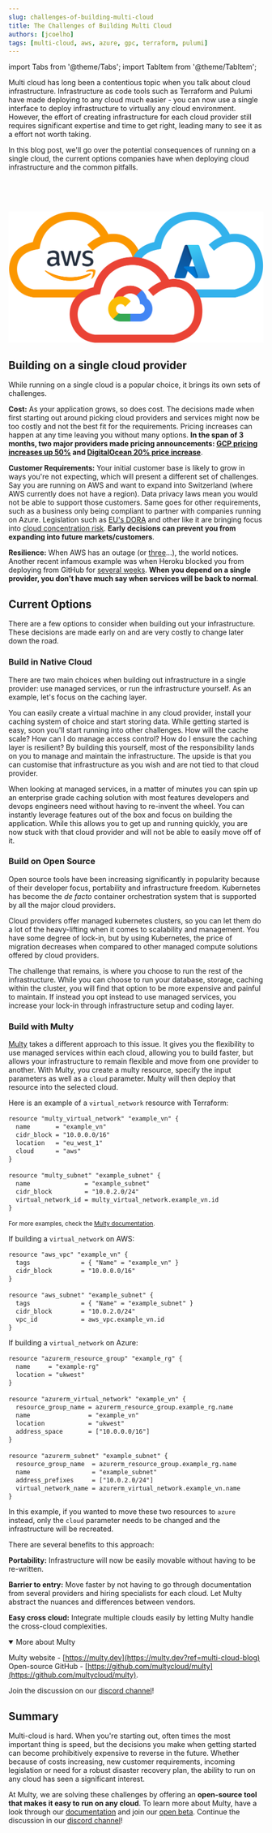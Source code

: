 ```yaml
---
slug: challenges-of-building-multi-cloud
title: The Challenges of Building Multi Cloud
authors: [jcoelho]
tags: [multi-cloud, aws, azure, gpc, terraform, pulumi]
---
```


import Tabs from '@theme/Tabs';
import TabItem from '@theme/TabItem';

Multi cloud has long been a contentious topic when you talk about cloud infrastructure. 
Infrastructure as code tools such as Terraform and Pulumi have made deploying to any cloud much easier - you can now use a single interface to deploy infrastructure to virtually any cloud environment. 
However, the effort of creating infrastructure for each cloud provider still requires significant expertise and time to get right, leading many to see it as a effort not worth taking. 

In this blog post, we'll go over the potential consequences of running on a single cloud, the current options companies have when deploying cloud infrastructure and the common pitfalls.

<br/>
<br/>
<br/>

<div class="text--center" >

<div style={{display: 'block',marginLeft: 'auto',marginRight: 'auto',width: '70%'}}>

![gRPC vs REST](./multi-cloud.png)

</div>

</div>

<!--truncate-->

## Building on a single cloud provider

While running on a single cloud is a popular choice, it brings its own sets of challenges. 

**Cost:** As your application grows, so does cost. The decisions made when first starting out around picking cloud providers and services might now be too costly and not the best fit for the requirements. Pricing increases can happen at any time leaving you without many options. **In the span of 3 months, two major providers made pricing announcements: [GCP pricing increases up 50%](https://techcrunch.com/2022/03/14/inflation-is-real-google-cloud-raises-its-storage-prices) and [DigitalOcean 20% price increase](https://www.fool.com/investing/2022/05/16/digitalocean-first-price-increase-20-percent/)**.

**Customer Requirements:** Your initial customer base is likely to grow in ways you're not expecting, which will present a different set of challenges. Say you are running on AWS and want to expand into Switzerland (where AWS currently does not have a region). Data privacy laws mean you would not be able to support those customers. Same goes for other requirements, such as a business only being compliant to partner with companies running on Azure. Legislation such as [EU's DORA](https://www.aima.org/regulation/keytopics/digital-operational-resilience-act.html) and other like it are bringing focus into [cloud concentration risk](https://www.cloudera.com/content/dam/www/marketing/resources/ebooks/identifying-and-mitigating-cloud-concentration-risk.pdf.landing.html). **Early decisions can prevent you from expanding into future markets/customers**.

**Resilience:** When AWS has an outage (or [three](https://www.zdnet.com/article/aws-suffers-third-outage-of-the-month/)...), the world notices. Another recent infamous example was when Heroku blocked you from deploying from GitHub for [several weeks](https://www.theregister.com/2022/05/04/heroku_security_communication_dubbed_complete/). **When you depend on a single provider, you don't have much say when services will be back to normal**. 


## Current Options

There are a few options to consider when building out your infrastructure. These decisions are made early on and are very costly to change later down the road. 

### Build in Native Cloud

There are two main choices when building out infrastructure in a single provider: use managed services, or run the infrastructure yourself. As an example, let's focus on the caching layer.

You can easily create a virtual machine in any cloud provider, install your caching system of choice and start storing data. While getting started is easy, soon you'll start running into other challenges. How will the cache scale? How can I do manage access control? How do I ensure the caching layer is resilient? By building this yourself, most of the responsibility lands on you to manage and maintain the infrastructure. The upside is that you can customise that infrastructure as you wish and are not tied to that cloud provider. 

When looking at managed services, in a matter of minutes you can spin up an enterprise grade caching solution with most features developers and devops engineers need without having to re-invent the wheel. You can instantly leverage features out of the box and focus on building the application. While this allows you to get up and running quickly, you are now stuck with that cloud provider and will not be able to easily move off of it.

### Build on Open Source

Open source tools have been increasing significantly in popularity because of their developer focus, portability and infrastructure freedom. Kubernetes has become the *de facto* container orchestration system that is supported by all the major cloud providers. 

Cloud providers offer managed kubernetes clusters, so you can let them do a lot of the heavy-lifting when it comes to scalability and management. You have some degree of lock-in, but by using Kubernetes, the price of migration decreases when compared to other managed compute solutions offered by cloud providers. 

The challenge that remains, is where you choose to run the rest of the infrastructure. While you can choose to run your database, storage, caching within the cluster, you will find that option to be more expensive and painful to maintain. If instead you opt instead to use managed services, you increase your lock-in through infrastructure setup and coding layer. 

### Build with Multy

[Multy](https://multy.dev?ref=multi-cloud-blog) takes a different approach to this issue. It gives you the flexibility to use managed services within each cloud, allowing you to build faster, but allows your infrastructure to remain flexible and move from one provider to another. With Multy, you create a multy resource, specify the input parameters as well as a `cloud` parameter. Multy will then deploy that resource into the selected cloud. 

Here is an example of a `virtual_network` resource with Terraform:

<Tabs>
   <TabItem value="multy" label="Multy" default>

```hcl
resource "multy_virtual_network" "example_vn" {
  name       = "example_vn"
  cidr_block = "10.0.0.0/16"
  location   = "eu_west_1"
  cloud      = "aws"
}

resource "multy_subnet" "example_subnet" {
  name               = "example_subnet"
  cidr_block         = "10.0.2.0/24"
  virtual_network_id = multy_virtual_network.example_vn.id
}
``` 

<small>For more examples, check the <a href="https://docs.multy.dev/examples/" target="_blank"> Multy documentation</a>.</small>

 </TabItem>

  <TabItem value="aws" label="AWS">

If building a `virtual_network` on AWS:

```hcl
resource "aws_vpc" "example_vn" {
  tags              = { "Name" = "example_vn" }
  cidr_block        = "10.0.0.0/16"
}

resource "aws_subnet" "example_subnet" {
  tags              = { "Name" = "example_subnet" }
  cidr_block        = "10.0.2.0/24"
  vpc_id            = aws_vpc.example_vn.id
}
```

  </TabItem>
  <TabItem value="azure" label="Azure">

If building a `virtual_network` on Azure:

```hcl
resource "azurerm_resource_group" "example_rg" {
  name     = "example-rg"
  location = "ukwest"
}

resource "azurerm_virtual_network" "example_vn" {
  resource_group_name = azurerm_resource_group.example_rg.name
  name                = "example_vn"
  location            = "ukwest"
  address_space       = ["10.0.0.0/16"]
}

resource "azurerm_subnet" "example_subnet" {
  resource_group_name  = azurerm_resource_group.example_rg.name
  name                 = "example_subnet"
  address_prefixes     = ["10.0.2.0/24"]
  virtual_network_name = azurerm_virtual_network.example_vn.name
}
``` 

 </TabItem>
</Tabs>

In this example, if you wanted to move these two resources to `azure` instead, only the `cloud` parameter needs to be changed and the infrastructure will be recreated. 

There are several benefits to this approach: 

**Portability:** Infrastructure will now be easily movable without having to be re-written. 

**Barrier to entry:** Move faster by not having to go through documentation from several providers and hiring specialists for each cloud. Let Multy abstract the nuances and differences between vendors. 

**Easy cross cloud:** Integrate multiple clouds easily by letting Multy handle the cross-cloud complexities.

<details open className="clean">
<summary className="cleanHeader">More about Multy</summary>
<div>

Multy website - [https://multy.dev](https://multy.dev?ref=multi-cloud-blog)<br/>
Open-source GitHub - [https://github.com/multycloud/multy](https://github.com/multycloud/multy).

<span>Join the discussion on our <a href="https://discord.gg/rgaKXY4tCZ" target="_blank">discord channel</a>!</span>
</div>
</details>

## Summary

Multi-cloud is hard. When you're starting out, often times the most important thing is speed, but the decisions you make when getting started can become prohibitively expensive to reverse in the future. Whether because of costs increasing, new customer requirements, incoming legislation or need for a robust disaster recovery plan, the ability to run on any cloud has seen a significant interest. 

At Multy, we are solving these challenges by offering an **open-source tool that makes it easy to run on any cloud**. To learn more about Multy, have a look through our [documentation](https://docs.multy.dev) and join our [open beta](https://multy.dev#beta). Continue the discussion in our [discord channel](https://discord.gg/rgaKXY4tCZ)!
